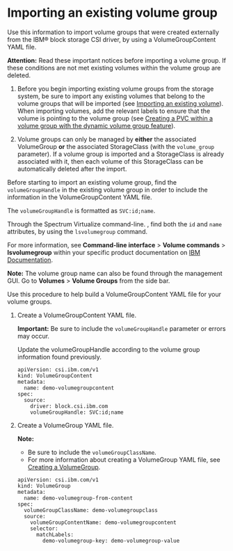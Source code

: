 # Importing an existing volume group

Use this information to import volume groups that were created externally from the IBM® block storage CSI driver, by using a VolumeGroupContent YAML file.

**Attention:** Read these important notices before importing a volume group. If these conditions are not met existing volumes within the volume group are deleted. 
  1. Before you begin importing existing volume groups from the storage system, be sure to import any existing volumes that belong to the volume groups that will be imported (see [Importing an existing volume](importing_existing_volume.md)). When importing volumes, add the relevant labels to ensure that the volume is pointing to the volume group (see [Creating a PVC within a volume group with the dynamic volume group feature](creating_pvc.md#creating-a-pvc-within-a-volume-group-with-the-dynamic-volume-group-feature)).

  2. Volume groups can only be managed by **either** the associated VolumeGroup **or** the associated StorageClass (with the `volume_group` parameter). If a volume group is imported and a StorageClass is already associated with it, then each volume of this StorageClass can be automatically deleted after the import.

Before starting to import an existing volume group, find the `volumeGroupHandle` in the existing volume group in order to include the information in the VolumeGroupContent YAML file. 

The `volumeGroupHandle` is formatted as `SVC:id;name`.

Through the Spectrum Virtualize command-line. , find both the `id` and `name` attributes, by using the `lsvolumegroup` command.

For more information, see **Command-line interface** > **Volume commands** > **lsvolumegroup** within your specific product documentation on [IBM Documentation](https://www.ibm.com/docs/).

**Note:** The volume group name can also be found through the management GUI. Go to **Volumes** > **Volume Groups** from the side bar.
  
Use this procedure to help build a VolumeGroupContent YAML file for your volume groups.

1. Create a VolumeGroupContent YAML file.

    **Important:** Be sure to include the `volumeGroupHandle` parameter or errors may occur.

    Update the volumeGroupHandle according to the volume group information found previously.
   
    ```
    apiVersion: csi.ibm.com/v1
    kind: VolumeGroupContent
    metadata:
      name: demo-volumegroupcontent
    spec:
      source:
        driver: block.csi.ibm.com
        volumeGroupHandle: SVC:id;name
    ```

3. Create a VolumeGroup YAML file.

    **Note:**

    - Be sure to include the `volumeGroupClassName`.
    - For more information about creating a VolumeGroup YAML file, see [Creating a VolumeGroup](creating_volumegroup.md).
    
    ```
    apiVersion: csi.ibm.com/v1
    kind: VolumeGroup
    metadata:
      name: demo-volumegroup-from-content
    spec:
      volumeGroupClassName: demo-volumegroupclass
      source:
        volumeGroupContentName: demo-volumegroupcontent
        selector: 
          matchLabels:
            demo-volumegroup-key: demo-volumegroup-value
      ```